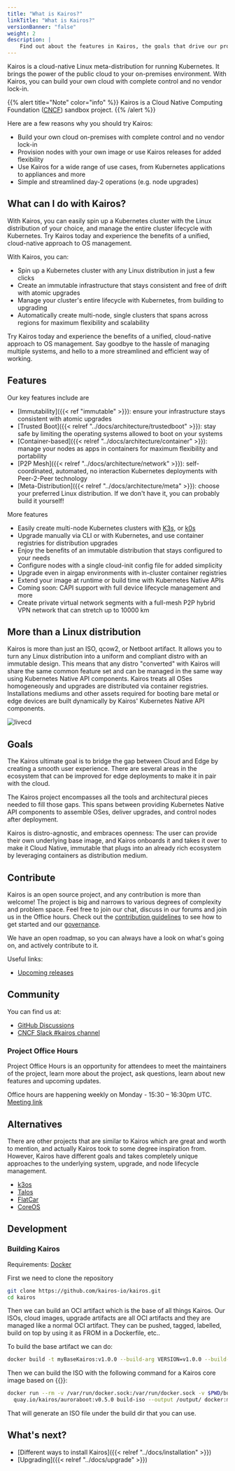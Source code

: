 ```yaml
---
title: "What is Kairos?"
linkTitle: "What is Kairos?"
versionBanner: "false"
weight: 2
description: |
    Find out about the features in Kairos, the goals that drive our project and how to join our community.
---
```


Kairos is a cloud-native Linux meta-distribution for running Kubernetes. It brings the power of the public cloud to your on-premises environment. With Kairos, you can build your own cloud with complete control and no vendor lock-in.

{{% alert title="Note" color="info" %}}
Kairos is a Cloud Native Computing Foundation ([CNCF](https://cncf.io)) sandbox project.
{{% /alert %}}

Here are a few reasons why you should try Kairos:

- Build your own cloud on-premises with complete control and no vendor lock-in
- Provision nodes with your own image or use Kairos releases for added flexibility
- Use Kairos for a wide range of use cases, from Kubernetes applications to appliances and more
- Simple and streamlined day-2 operations (e.g. node upgrades)

## What can I do with Kairos?

With Kairos, you can easily spin up a Kubernetes cluster with the Linux distribution of your choice, and manage the entire cluster lifecycle with Kubernetes. Try Kairos today and experience the benefits of a unified, cloud-native approach to OS management.

With Kairos, you can:

- Spin up a Kubernetes cluster with any Linux distribution in just a few clicks
- Create an immutable infrastructure that stays consistent and free of drift with atomic upgrades
- Manage your cluster's entire lifecycle with Kubernetes, from building to upgrading
- Automatically create multi-node, single clusters that spans across regions for maximum flexibility and scalability

Try Kairos today and experience the benefits of a unified, cloud-native approach to OS management. Say goodbye to the hassle of managing multiple systems, and hello to a more streamlined and efficient way of working.

## Features

Our key features include are

- [Immutability]({{< ref "immutable" >}}): ensure your infrastructure stays consistent with atomic upgrades
- [Trusted Boot]({{< relref "../docs/architecture/trustedboot" >}}): stay safe by limiting the operating systems allowed to boot on your systems
- [Container-based]({{< relref "../docs/architecture/container" >}}): manage your nodes as apps in containers for maximum flexibility and portability
- [P2P Mesh]({{< relref "../docs/architecture/network" >}}): self-coordinated, automated, no interaction Kubernetes deployments with Peer-2-Peer technology
- [Meta-Distribution]({{< relref "../docs/architecture/meta" >}}): choose your preferred Linux distribution. If we don't have it, you can probably build it yourself!

More features

- Easily create multi-node Kubernetes clusters with [K3s](https://k3s.io), or [k0s](https://k0sproject.io/)
- Upgrade manually via CLI or with Kubernetes, and use container registries for distribution upgrades
- Enjoy the benefits of an immutable distribution that stays configured to your needs
- Configure nodes with a single cloud-init config file for added simplicity
- Upgrade even in airgap environments with in-cluster container registries
- Extend your image at runtime or build time with Kubernetes Native APIs
- Coming soon: CAPI support with full device lifecycle management and more
- Create private virtual network segments with a full-mesh P2P hybrid VPN network that can stretch up to 10000 km

## More than a Linux distribution

Kairos is more than just an ISO, qcow2, or Netboot artifact. It allows you to turn any Linux distribution into a uniform and compliant distro with an immutable design. This means that any distro "converted" with Kairos will share the same common feature set and can be managed in the same way using Kubernetes Native API components. Kairos treats all OSes homogeneously and upgrades are distributed via container registries. Installations mediums and other assets required for booting bare metal or edge devices are built dynamically by Kairos' Kubernetes Native API components.

![livecd](https://user-images.githubusercontent.com/2420543/189219806-29b4deed-b4a1-4704-b558-7a60ae31caf2.gif)

## Goals

The Kairos ultimate goal is to bridge the gap between Cloud and Edge by creating a smooth user experience. There are several areas in the ecosystem that can be improved for edge deployments to make it in pair with the cloud.

The Kairos project encompasses all the tools and architectural pieces needed to fill those gaps. This spans between providing Kubernetes Native API components to assemble OSes, deliver upgrades, and control nodes after deployment.

Kairos is distro-agnostic, and embraces openness: The user can provide their own underlying base image, and Kairos onboards it and takes it over to make it Cloud Native, immutable that plugs into an already rich ecosystem by leveraging containers as distribution medium.

## Contribute

Kairos is an open source project, and any contribution is more than welcome! The project is big and narrows to various degrees of complexity and problem space. Feel free to join our chat, discuss in our forums and join us in the Office hours. Check out the [contribution guidelines](https://github.com/kairos-io/kairos/contribute) to see how to get started and our [governance](https://github.com/kairos-io/community/blob/main/GOVERNANCE.md).

We have an open roadmap, so you can always have a look on what's going on, and actively contribute to it.

Useful links:

- [Upcoming releases](https://github.com/kairos-io/kairos/issues?q=is%3Aissue+is%3Aopen+label%3Arelease)


## Community

You can find us at:

- [GitHub Discussions](https://github.com/kairos-io/kairos/discussions)
- [CNCF Slack #kairos channel](https://slack.cncf.io/#kairos)

### Project Office Hours

Project Office Hours is an opportunity for attendees to meet the maintainers of the project, learn more about the project, ask questions, learn about new features and upcoming updates.

Office hours are happening weekly on Monday - 15:30 – 16:30pm UTC. [Meeting link](https://meet.google.com/qvg-bbve-tgj)

## Alternatives

There are other projects that are similar to Kairos which are great and worth to mention, and actually Kairos took to some degree inspiration from.
However, Kairos have different goals and takes completely unique approaches to the underlying system, upgrade, and node lifecycle management.

- [k3os](https://github.com/rancher/k3os)
- [Talos](https://github.com/siderolabs/talos)
- [FlatCar](https://flatcar-linux.org/)
- [CoreOS](https://getfedora.org/it/coreos?stream=stable)

## Development

### Building Kairos

Requirements: [Docker](https://www.docker.com/)

First we need to clone the repository

```bash
git clone https://github.com/kairos-io/kairos.git
cd kairos
```

Then we can build an OCI artifact which is the base of all things Kairos. Our ISOs, cloud images, upgrade artifacts are all OCI artifacts and they are managed like a normal OCI artifact. They can be pushed, tagged, labelled, build on top by using it as FROM in a Dockerfile, etc..

To build the base artifact we can do:
```bash
docker build -t myBaseKairos:v1.0.0 --build-arg VERSION=v1.0.0 --build-arg BASE_IMAGE=@baseImage -f images/Dockerfile .
```

Then we can build the ISO with the following command for a Kairos core image based on {{<flavorCode >}}:

```bash
docker run --rm -v /var/run/docker.sock:/var/run/docker.sock -v $PWD/build/:/output \
  quay.io/kairos/auroraboot:v0.5.0 build-iso --output /output/ docker:myBaseKairos:v1.0.0 
```

That will generate an ISO file under the build dir that you can use.

## What's next?

- [Different ways to install Kairos]({{< relref "../docs/installation" >}})
- [Upgrading]({{< relref "../docs/upgrade" >}})
